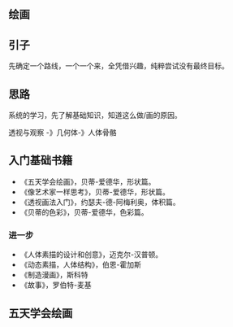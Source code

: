 ## 绘画

## 引子
先确定一个路线，一个一个来，全凭借兴趣，纯粹尝试没有最终目标。

## 思路
系统的学习，先了解基础知识，知道这么做/画的原因。

透视与观察 -》几何体-》人体骨骼

## 入门基础书籍
- 《五天学会绘画》，贝蒂-爱德华，形状篇。
- 《像艺术家一样思考》，贝蒂-爱德华，形状篇。
- 《透视画法入门》，约瑟夫-德-阿梅利奥，体积篇。
- 《贝蒂的色彩》，贝蒂-爱德华，色彩篇。

### 进一步
- 《人体素描的设计和创意》，迈克尔-汉普顿。
- 《动态素描，人体结构》，伯恩-霍加斯
- 《制造漫画》，斯科特
- 《故事》，罗伯特-麦基

## 五天学会绘画